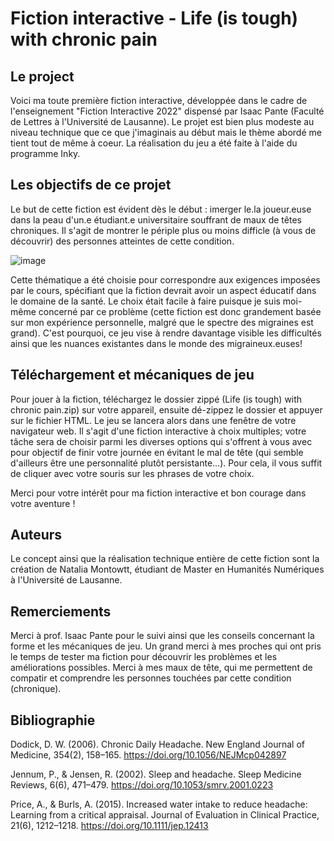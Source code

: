 # Fiction interactive - Life (is tough) with chronic pain

## Le project
Voici ma toute première fiction interactive, développée dans le cadre de l'enseignement "Fiction Interactive 2022" dispensé par Isaac Pante (Faculté de Lettres à l'Université de Lausanne). Le projet est bien plus modeste au niveau technique que ce que j'imaginais au début mais le thème abordé me tient tout de même à coeur. La réalisation du jeu a été faite à l'aide du programme Inky.

## Les objectifs de ce projet 
Le but de cette fiction est évident dès le début : imerger le.la joueur.euse dans la peau d'un.e étudiant.e universitaire souffrant de maux de têtes chroniques. Il s'agit de montrer le périple plus ou moins difficle (à vous de découvrir) des personnes atteintes de cette condition. 

![image](https://github.com/Nat0000/Fiction_interactive_migraines/assets/114563112/cb3619c2-342b-4261-a0d9-9e5dc81662e9)

Cette thématique a été choisie pour correspondre aux exigences imposées par le cours, spécifiant que la fiction devrait avoir un aspect éducatif dans le domaine de la santé. Le choix était facile à faire puisque je suis moi-même concerné par ce problème (cette fiction est donc grandement basée sur mon expérience personnelle, malgré que le spectre des migraines est grand). C'est pourquoi, ce jeu vise à rendre davantage visible les difficultés ainsi que les nuances existantes dans le monde des migraineux.euses!

## Téléchargement et mécaniques de jeu
Pour jouer à la fiction, téléchargez le dossier zippé (Life (is tough) with chronic pain.zip) sur votre appareil, ensuite dé-zippez le dossier et appuyer sur le fichier HTML. Le jeu se lancera alors dans une fenêtre de votre navigateur web.
Il s'agit d'une fiction interactive à choix multiples; votre tâche sera de choisir parmi les diverses options qui s'offrent à vous avec pour objectif de finir votre journée en évitant le mal de tête (qui semble d'ailleurs être une personnalité plutôt persistante...). Pour cela, il vous suffit de cliquer avec votre souris sur les phrases de votre choix.

Merci pour votre intérêt pour ma fiction interactive et bon courage dans votre aventure !

## Auteurs
Le concept ainsi que la réalisation technique entière de cette fiction sont la création de Natalia Montowtt, étudiant de Master en Humanités Numériques à l'Université de Lausanne.

## Remerciements
Merci à prof. Isaac Pante pour le suivi ainsi que les conseils concernant la forme et les mécaniques de jeu. Un grand merci à mes proches qui ont pris le temps de tester ma fiction pour découvrir les problèmes et les améliorations possibles. Merci à mes maux de tête, qui me permettent de compatir et comprendre les personnes touchées par cette condition (chronique).

## Bibliographie
  Dodick, D. W. (2006). Chronic Daily Headache. New England Journal of Medicine, 354(2), 158–165. https://doi.org/10.1056/NEJMcp042897

  Jennum, P., & Jensen, R. (2002). Sleep and headache. Sleep Medicine Reviews, 6(6), 471–479. https://doi.org/10.1053/smrv.2001.0223

  Price, A., & Burls, A. (2015). Increased water intake to reduce headache: Learning from a critical appraisal. Journal of Evaluation in Clinical Practice, 21(6), 1212–1218. https://doi.org/10.1111/jep.12413


